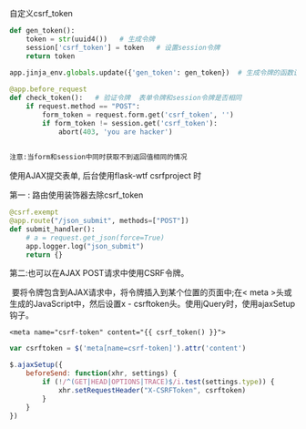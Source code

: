 自定义csrf_token

```python
def gen_token():
    token = str(uuid4())   # 生成令牌
    session['csrf_token'] = token   # 设置session令牌
    return token
  
app.jinja_env.globals.update({'gen_token': gen_token})  # 生成令牌的函数设置到jinja环境变量

@app.before_request
def check_token():   # 验证令牌  表单令牌和session令牌是否相同
    if request.method == "POST":
        form_token = request.form.get('csrf_token', '')
        if form_token != session.get('csrf_token'):
            abort(403, 'you are hacker')
            
            
注意:当form和session中同时获取不到返回值相同的情况
```

使用AJAX提交表单, 后台使用flask-wtf  csrfproject 时

 第一 : 路由使用装饰器去除csrf_token

```python
@csrf.exempt
@app.route("/json_submit", methods=["POST"])
def submit_handler():
    # a = request.get_json(force=True)
    app.logger.log("json_submit")
    return {}
```

第二:也可以在AJAX POST请求中使用CSRF令牌。

​	要将令牌包含到AJAX请求中，将令牌插入到某个位置的页面中;在< meta >头或生成的JavaScript中，然后设置x - csrftoken头。使用jQuery时，使用ajaxSetup钩子。

```
<meta name="csrf-token" content="{{ csrf_token() }}">
```

```javascript
var csrftoken = $('meta[name=csrf-token]').attr('content')

$.ajaxSetup({
    beforeSend: function(xhr, settings) {
        if (!/^(GET|HEAD|OPTIONS|TRACE)$/i.test(settings.type)) {
            xhr.setRequestHeader("X-CSRFToken", csrftoken)
        }
    }
})
```

